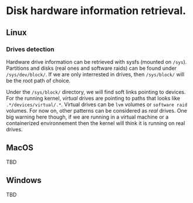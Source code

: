 # Disk hardware information retrieval.
## Linux
### Drives detection
Hardware drive information can be retrieved with sysfs (mounted on `/sys`). Partitions and
disks (real ones and software raids) can be found under `/sys/dev/block/`. If we are only
interrested in drives, then `/sys/block/` will be the root path of choice.

Under the `/sys/block/` directory, we will find soft links pointing to devices.
For the running kernel, _virtual_ drives are pointing to paths that looks like `.*/devices/virtual/.*`.
Virtual drives can be `lvm` volumes or `software raid` volumes.
For now on, other patterns can be considered as _real_ drives. One big warning here though,
if we are running in a virtual machine or a containerized environnement then the kernel will think
it is running on real drives.

## MacOS
TBD
## Windows
TBD
